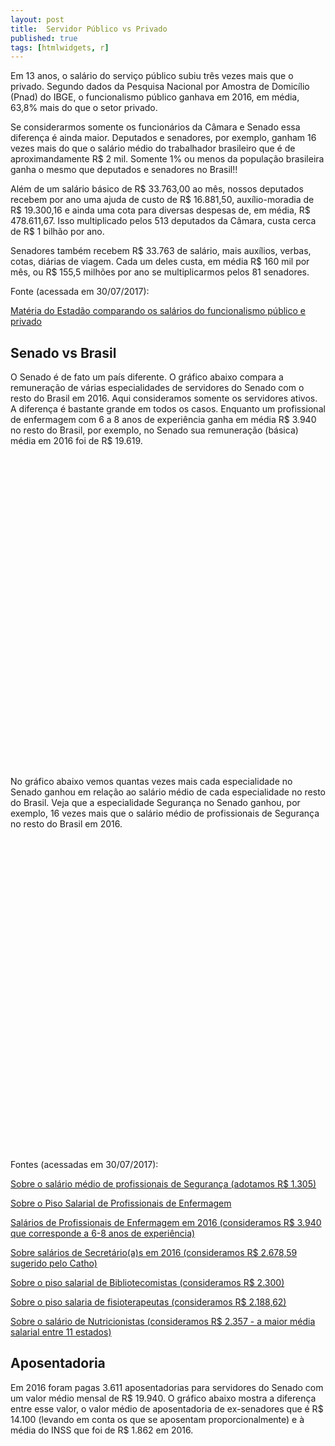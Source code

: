 ```yaml
---
layout: post
title:  Servidor Público vs Privado
published: true
tags: [htmlwidgets, r]
---
```






Em 13 anos, o salário do serviço público subiu três vezes mais que o privado. Segundo dados da Pesquisa Nacional por Amostra de Domicílio (Pnad) do IBGE, o funcionalismo público ganhava em 2016, em média, 63,8% mais do que o setor privado.

Se considerarmos somente os funcionários da Câmara e Senado essa diferença é ainda maior. Deputados e senadores, por exemplo, ganham 16 vezes mais do que o salário médio do trabalhador brasileiro que é de aproximandamente R$ 2 mil. Somente 1% ou menos da população brasileira ganha o mesmo que deputados e senadores no Brasil!! 

Além de um salário básico de R$ 33.763,00 ao mês, nossos deputados recebem por ano uma ajuda de custo de R$ 16.881,50, auxílio-moradia de R$ 19.300,16 e ainda uma cota para diversas despesas de, em média, R$ 478.611,67. Isso multiplicado pelos 513 deputados da Câmara, custa cerca de R$ 1 bilhão por ano.

Senadores também recebem R$ 33.763 de salário, mais auxílios, verbas, cotas, diárias de viagem. Cada um deles custa, em média R$ 160 mil por mês, ou R$ 155,5 milhões por ano se multiplicarmos pelos 81 senadores. 

Fonte (acessada em 30/07/2017):

[Matéria do Estadão comparando os salários do funcionalismo público e privado](http://economia.estadao.com.br/noticias/geral,em-13-anos-salario-do-servico-publico-subiu-tres-vezes-mais-que-o-privado,10000079369)

## Senado vs Brasil

O Senado é de fato um país diferente. O gráfico abaixo compara a remuneração de várias especialidades de servidores do Senado com o resto do Brasil em 2016. Aqui consideramos somente os servidores ativos. A diferença é bastante grande em todos os casos. Enquanto um profissional de enfermagem com 6 a 8 anos de experiência ganha em média R$ 3.940 no resto do Brasil, por exemplo, no Senado sua remuneração (básica) média em 2016 foi de R$ 19.619. 



<!--html_preserve--><div id="htmlwidget-d7ba951a5f1d48006450" style="width:100%;height:500px;" class="highchart html-widget"></div>
<script type="application/json" data-for="htmlwidget-d7ba951a5f1d48006450">{"x":{"hc_opts":{"title":{"text":null},"yAxis":{"title":{"text":"R$"},"type":"linear"},"credits":{"enabled":false},"exporting":{"enabled":false},"plotOptions":{"series":{"turboThreshold":0,"showInLegend":true,"marker":{"enabled":true}},"treemap":{"layoutAlgorithm":"squarified"},"bubble":{"minSize":5,"maxSize":25},"scatter":{"marker":{"symbol":"circle"}}},"annotationsOptions":{"enabledButtons":false},"tooltip":{"delayForDisplay":10},"series":[{"name":"Senado","data":[{"Especialidade":"ASSISTÊNCIA SOCIAL","variable":"Senado","value":22754.73,"y":22754.73,"name":"ASSISTÊNCIA SOCIAL"},{"Especialidade":"BIBLIOTECONOMIA","variable":"Senado","value":23545.45,"y":23545.45,"name":"BIBLIOTECONOMIA"},{"Especialidade":"ENFERMAGEM","variable":"Senado","value":20100.22,"y":20100.22,"name":"ENFERMAGEM"},{"Especialidade":"FISIOTERAPIA","variable":"Senado","value":22754.73,"y":22754.73,"name":"FISIOTERAPIA"},{"Especialidade":"NUTRIÇÃO","variable":"Senado","value":22754.73,"y":22754.73,"name":"NUTRIÇÃO"},{"Especialidade":"SECRETÁRIO","variable":"Senado","value":19652.75,"y":19652.75,"name":"SECRETÁRIO"},{"Especialidade":"SEGURANÇA","variable":"Senado","value":17121.19,"y":17121.19,"name":"SEGURANÇA"}],"type":"column"},{"name":"Brasil","data":[{"Especialidade":"ASSISTÊNCIA SOCIAL","variable":"Brasil","value":2280,"y":2280,"name":"ASSISTÊNCIA SOCIAL"},{"Especialidade":"BIBLIOTECONOMIA","variable":"Brasil","value":2300,"y":2300,"name":"BIBLIOTECONOMIA"},{"Especialidade":"ENFERMAGEM","variable":"Brasil","value":3940,"y":3940,"name":"ENFERMAGEM"},{"Especialidade":"FISIOTERAPIA","variable":"Brasil","value":2188.62,"y":2188.62,"name":"FISIOTERAPIA"},{"Especialidade":"NUTRIÇÃO","variable":"Brasil","value":2357,"y":2357,"name":"NUTRIÇÃO"},{"Especialidade":"SECRETÁRIO","variable":"Brasil","value":2678.59,"y":2678.59,"name":"SECRETÁRIO"},{"Especialidade":"SEGURANÇA","variable":"Brasil","value":1305,"y":1305,"name":"SEGURANÇA"}],"type":"column"}],"xAxis":{"type":"category","title":{"text":"Especialidades"}}},"theme":{"chart":{"backgroundColor":"transparent"}},"conf_opts":{"global":{"Date":null,"VMLRadialGradientURL":"http =//code.highcharts.com/list(version)/gfx/vml-radial-gradient.png","canvasToolsURL":"http =//code.highcharts.com/list(version)/modules/canvas-tools.js","getTimezoneOffset":null,"timezoneOffset":0,"useUTC":true},"lang":{"contextButtonTitle":"Chart context menu","decimalPoint":".","downloadJPEG":"Download JPEG image","downloadPDF":"Download PDF document","downloadPNG":"Download PNG image","downloadSVG":"Download SVG vector image","drillUpText":"Back to {series.name}","invalidDate":null,"loading":"Loading...","months":["January","February","March","April","May","June","July","August","September","October","November","December"],"noData":"No data to display","numericSymbols":["k","M","G","T","P","E"],"printChart":"Print chart","resetZoom":"Reset zoom","resetZoomTitle":"Reset zoom level 1:1","shortMonths":["Jan","Feb","Mar","Apr","May","Jun","Jul","Aug","Sep","Oct","Nov","Dec"],"thousandsSep":" ","weekdays":["Sunday","Monday","Tuesday","Wednesday","Thursday","Friday","Saturday"]}},"type":"chart","fonts":[],"debug":false},"evals":[],"jsHooks":[]}</script><!--/html_preserve-->

No gráfico abaixo vemos quantas vezes mais cada especialidade no Senado ganhou em relação ao salário médio de cada especialidade no resto do Brasil. Veja que a especialidade Segurança no Senado ganhou, por exemplo, 16 vezes mais que o salário médio de profissionais de Segurança no resto do Brasil em 2016.


<!--html_preserve--><div id="htmlwidget-a1fec92698586c93b5da" style="width:100%;height:500px;" class="highchart html-widget"></div>
<script type="application/json" data-for="htmlwidget-a1fec92698586c93b5da">{"x":{"hc_opts":{"title":{"text":null},"yAxis":{"title":{"text":null}},"credits":{"enabled":false},"exporting":{"enabled":false},"plotOptions":{"series":{"turboThreshold":0},"treemap":{"layoutAlgorithm":"squarified"},"bubble":{"minSize":5,"maxSize":25}},"annotationsOptions":{"enabledButtons":false},"tooltip":{"delayForDisplay":10},"chart":{"type":"column"},"xAxis":{"categories":["ENFERMAGEM","SEGURANÇA","SECRETÁRIO","BIBLIOTECONOMIA","NUTRIÇÃO","ASSISTÊNCIA SOCIAL","FISIOTERAPIA"]},"series":[{"data":[5,13,7,10,9,9,10],"name":"Especialidade"}]},"theme":{"chart":{"backgroundColor":"transparent"}},"conf_opts":{"global":{"Date":null,"VMLRadialGradientURL":"http =//code.highcharts.com/list(version)/gfx/vml-radial-gradient.png","canvasToolsURL":"http =//code.highcharts.com/list(version)/modules/canvas-tools.js","getTimezoneOffset":null,"timezoneOffset":0,"useUTC":true},"lang":{"contextButtonTitle":"Chart context menu","decimalPoint":".","downloadJPEG":"Download JPEG image","downloadPDF":"Download PDF document","downloadPNG":"Download PNG image","downloadSVG":"Download SVG vector image","drillUpText":"Back to {series.name}","invalidDate":null,"loading":"Loading...","months":["January","February","March","April","May","June","July","August","September","October","November","December"],"noData":"No data to display","numericSymbols":["k","M","G","T","P","E"],"printChart":"Print chart","resetZoom":"Reset zoom","resetZoomTitle":"Reset zoom level 1:1","shortMonths":["Jan","Feb","Mar","Apr","May","Jun","Jul","Aug","Sep","Oct","Nov","Dec"],"thousandsSep":" ","weekdays":["Sunday","Monday","Tuesday","Wednesday","Thursday","Friday","Saturday"]}},"type":"chart","fonts":[],"debug":false},"evals":[],"jsHooks":[]}</script><!--/html_preserve-->

Fontes (acessadas em 30/07/2017):

[Sobre o salário médio de profissionais de Segurança (adotamos R$ 1.305)](http://www.guiadacarreira.com.br/salarios/quanto-ganha-um-seguranca/)

[Sobre o Piso Salarial de Profissionais de Enfermagem ](http://seesp.com.br/pisos/)

[Salários de Profissionais de Enfermagem em 2016 (consideramos R$ 3.940 que corresponde a 6-8 anos de experiência)](http://www.guiadacarreira.com.br/salarios/piso-salarial-enfermeiro/ )

[Sobre salários de Secretário(a)s em 2016 (consideramos R$ 2.678,59 sugerido pelo Catho)](http://www.guiadacarreira.com.br/salarios/quanto-ganha-uma-secretaria/)

[Sobre o piso salarial de Bibliotecomistas (consideramos R$ 2.300)](http://guiadoestudante.abril.com.br/blog/pordentrodasprofissoes/o-que-faz-um-bibliotecario-e-qual-a-diferenca-entre-biblioteconomia-e-arquivologia/)

[Sobre o piso salaria de fisioterapeutas (consideramos R$ 2.188,62)](http://www.pisosalarial.com.br/salarios/piso-salarial-fisioterapeuta/)

[Sobre o salário de Nutricionistas (consideramos R$ 2.357 - a maior média salarial entre 11 estados)]( https://nutrisoft.com.br/conheca-o-piso-salarial-do-nutricionista-e-como-ele-e-definido/)

## Aposentadoria

Em 2016 foram pagas 3.611 aposentadorias para servidores do Senado com um valor médio mensal de R$ 19.940. O gráfico abaixo mostra a diferença entre esse valor, o valor médio de aposentadoria de ex-senadores que é R$ 14.100 (levando em conta os que se aposentam proporcionalmente) e à média do INSS que foi de R$ 1.862 em 2016. 

<!--html_preserve--><div id="htmlwidget-6ed5fcf82e6dfab48cf4" style="width:100%;height:500px;" class="highchart html-widget"></div>
<script type="application/json" data-for="htmlwidget-6ed5fcf82e6dfab48cf4">{"x":{"hc_opts":{"title":{"text":null},"yAxis":{"title":{"text":null}},"credits":{"enabled":false},"exporting":{"enabled":false},"plotOptions":{"series":{"turboThreshold":0},"treemap":{"layoutAlgorithm":"squarified"},"bubble":{"minSize":5,"maxSize":25}},"annotationsOptions":{"enabledButtons":false},"tooltip":{"delayForDisplay":10},"chart":{"type":"column"},"xAxis":{"categories":["Ex-Servidores","Ex-Senadores","INSS"]},"series":[{"data":[19903.35,14100,1862],"name":"Remunerações"}]},"theme":{"chart":{"backgroundColor":"transparent"}},"conf_opts":{"global":{"Date":null,"VMLRadialGradientURL":"http =//code.highcharts.com/list(version)/gfx/vml-radial-gradient.png","canvasToolsURL":"http =//code.highcharts.com/list(version)/modules/canvas-tools.js","getTimezoneOffset":null,"timezoneOffset":0,"useUTC":true},"lang":{"contextButtonTitle":"Chart context menu","decimalPoint":".","downloadJPEG":"Download JPEG image","downloadPDF":"Download PDF document","downloadPNG":"Download PNG image","downloadSVG":"Download SVG vector image","drillUpText":"Back to {series.name}","invalidDate":null,"loading":"Loading...","months":["January","February","March","April","May","June","July","August","September","October","November","December"],"noData":"No data to display","numericSymbols":["k","M","G","T","P","E"],"printChart":"Print chart","resetZoom":"Reset zoom","resetZoomTitle":"Reset zoom level 1:1","shortMonths":["Jan","Feb","Mar","Apr","May","Jun","Jul","Aug","Sep","Oct","Nov","Dec"],"thousandsSep":" ","weekdays":["Sunday","Monday","Tuesday","Wednesday","Thursday","Friday","Saturday"]}},"type":"chart","fonts":[],"debug":false},"evals":[],"jsHooks":[]}</script><!--/html_preserve-->

